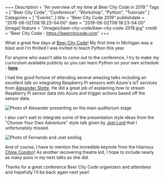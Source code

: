 +++
Description = "An overview of my time at Beer City Code in 2019."
Tags = [
  "Beer City Code",
  "Conference",
  "Workshop",
  "Python",
  "Tutorials"
]
Categories = [
  "Events",
]
title = "Beer City Code 2019"
publishdate = "2019-06-02T08:18:23-04:00"
date = "2019-06-02T08:18:23-04:00"
[image]
    feature = "/images/beer-city-code/beer-city-code-2019.jpg"
    credit = "Beer City Code - https://beercitycode.com"
+++

What a great few days at [Beer City Code](https://beercitycode.com/)! My first time in Michigan was a blast and I'm thrilled I was invited to teach Python this year.

For anyone who wasn't able to come out to the conference, I try to make my curriculum available publicly so you can learn Python on your own schedule - [**here**](https://fernando-mc.github.io/python3-workshop/).

<!--more-->

I had the good fortune of attending several amazing talks including an excellent talk on integrating Raspberry Pi sensors with Azure's IoT services from [Alexander Slotte](https://twitter.com/alexslotte). He did a great job of explaining how to stream Raspberry Pi sensor data into Azure and trigger actions based off the sensor data.

![Photo of Alexander presenting on the main auditorium stage](/images/beer-city-code/alexander_slotte.png)

I also can't wait to integrate some of the presentation style ideas from the "Choose Your Own Adventure" style talk given by [Joel Lord](https://twitter.com/joel__lord) that I unfortunately missed. 

![Photo of Fernando and Joel smiling](/images/beer-city-code/joel_fernando_bcc.png)

And of course, I have to mention the incredible keynote from the hilarious [Chloe Condon](https://twitter.com/ChloeCondon)! As another recovering theatre kid, I hope to include nearly as many puns in my next talks as she did.

Thanks for a great conference Beer City Code organizers and attendees and hopefully I'll be back again next year!
